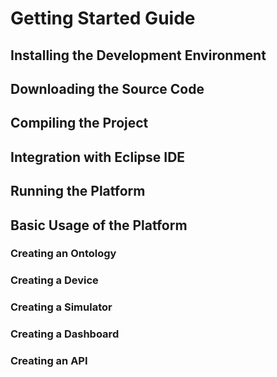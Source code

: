 # Getting Started Guide

## Installing the Development Environment

## Downloading the Source Code

## Compiling the Project

## Integration with Eclipse IDE

## Running the Platform

## Basic Usage of the Platform

### Creating an Ontology

### Creating a Device

### Creating a Simulator

### Creating a Dashboard

### Creating an API